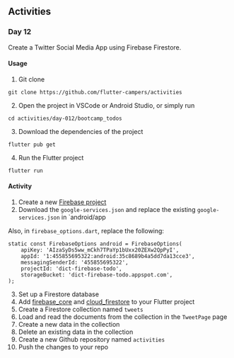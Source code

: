 ## Activities 

### Day 12

Create a Twitter Social Media App using Firebase Firestore. 

#### Usage
1. Git clone

```
git clone https://github.com/flutter-campers/activities
```

2. Open the project in VSCode or Android Studio, or simply run

```
cd activities/day-012/bootcamp_todos
```

3. Download the dependencies of the project

```
flutter pub get
```

4. Run the Flutter project

```
flutter run
```

#### Activity
1. Create a new [Firebase project](https://firebase.google.com/)
2. Download the `google-services.json` and replace the existing `google-services.json` in `android/app

Also, in `firebase_options.dart`, replace the following:

```
static const FirebaseOptions android = FirebaseOptions(
    apiKey: 'AIzaSyDs5ww_mCkh7TPaYp1bUxx20ZEXw2QpPyI',
    appId: '1:455855695322:android:35c8689b4a5dd7da13cce3',
    messagingSenderId: '455855695322',
    projectId: 'dict-firebase-todo',
    storageBucket: 'dict-firebase-todo.appspot.com',
);
```

3. Set up a Firestore database
4. Add [firebase_core](https://pub.dev/packages/firebase_core) and [cloud_firestore](https://pub.dev/packages/cloud_firestore) to your Flutter project
5. Create a Firestore collection named `tweets`
6. Load and read the documents from the collection in the `TweetPage` page
7. Create a new data in the collection
8. Delete an existing data in the collection
9. Create a new Github repository named `activities`
10. Push the changes to your repo